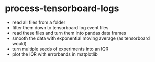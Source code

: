 # process-tensorboard-logs

* read all files from a folder
* filter them down to tensorboard log event files
* read these files and turn them into pandas data frames
* smooth the data with exponential moving average (as tensorboard would)
* turn multiple seeds of experiments into an IQR
* plot the IQR with errorbands in matplotlib
